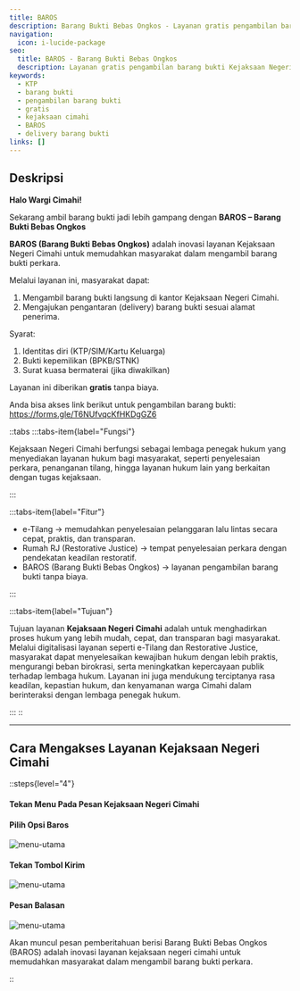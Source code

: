 ```yaml
---
title: BAROS
description: Barang Bukti Bebas Ongkos - Layanan gratis pengambilan barang bukti. Syarat mudah, cukup bawa KTP/SIM/Kartu Keluarga.
navigation:
  icon: i-lucide-package
seo:
  title: BAROS - Barang Bukti Bebas Ongkos
  description: Layanan gratis pengambilan barang bukti Kejaksaan Negeri Cimahi. Syarat mudah, cukup KTP/SIM/Kartu Keluarga.
keywords:
  - KTP
  - barang bukti
  - pengambilan barang bukti
  - gratis
  - kejaksaan cimahi
  - BAROS
  - delivery barang bukti
links: []
---
```



## Deskripsi

**Halo Wargi Cimahi!**

Sekarang ambil barang bukti jadi lebih gampang dengan **BAROS – Barang Bukti Bebas Ongkos**

**BAROS (Barang Bukti Bebas Ongkos)** adalah inovasi layanan Kejaksaan Negeri Cimahi untuk memudahkan masyarakat dalam mengambil barang bukti perkara.

Melalui layanan ini, masyarakat dapat: 
1. Mengambil barang bukti langsung di kantor Kejaksaan Negeri Cimahi. 
2. Mengajukan pengantaran (delivery) barang bukti sesuai alamat penerima.

Syarat:
1. Identitas diri (KTP/SIM/Kartu Keluarga)
2. Bukti kepemilikan (BPKB/STNK)
3. Surat kuasa bermaterai (jika diwakilkan)

Layanan ini diberikan **gratis** tanpa biaya.

Anda bisa akses link berikut untuk pengambilan barang bukti:
https://forms.gle/T6NUfvqcKfHKDgGZ6


::tabs
:::tabs-item{label="Fungsi"}

Kejaksaan Negeri Cimahi berfungsi sebagai lembaga penegak hukum yang menyediakan layanan hukum bagi masyarakat, seperti penyelesaian perkara, penanganan tilang, hingga layanan hukum lain yang berkaitan dengan tugas kejaksaan.

:::

:::tabs-item{label="Fitur"}

- e-Tilang → memudahkan penyelesaian pelanggaran lalu lintas secara cepat, praktis, dan transparan.
- Rumah RJ (Restorative Justice) → tempat penyelesaian perkara dengan pendekatan keadilan restoratif.
- BAROS (Barang Bukti Bebas Ongkos) → layanan pengambilan barang bukti tanpa biaya.

:::

:::tabs-item{label="Tujuan"}

Tujuan layanan **Kejaksaan Negeri Cimahi** adalah untuk menghadirkan proses hukum yang lebih mudah, cepat, dan transparan bagi masyarakat. Melalui digitalisasi layanan seperti e-Tilang dan Restorative Justice, masyarakat dapat menyelesaikan kewajiban hukum dengan lebih praktis, mengurangi beban birokrasi, serta meningkatkan kepercayaan publik terhadap lembaga hukum. Layanan ini juga mendukung terciptanya rasa keadilan, kepastian hukum, dan kenyamanan warga Cimahi dalam berinteraksi dengan lembaga penegak hukum.

:::
::

---

## Cara Mengakses Layanan Kejaksaan Negeri Cimahi

::steps{level="4"}

#### Tekan Menu Pada Pesan Kejaksaan Negeri Cimahi

#### Pilih Opsi Baros
![menu-utama](/kejaksaan-negeri-cimahi/opsi-baros.jpg) 

#### Tekan Tombol Kirim
![menu-utama](/kejaksaan-negeri-cimahi/kirim-baros.jpg) 

#### Pesan Balasan
![menu-utama](/kejaksaan-negeri-cimahi/balasan-baros.jpg) 

Akan muncul pesan pemberitahuan berisi Barang Bukti Bebas Ongkos (BAROS) adalah inovasi layanan kejaksaan negeri cimahi untuk memudahkan masyarakat dalam mengambil barang bukti perkara.

::